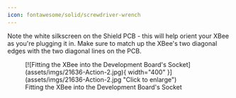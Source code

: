 ```yaml
---
icon: fontawesome/solid/screwdriver-wrench
---
```


Note the white silkscreen on the Shield PCB - this will help orient your XBee as you're plugging it in. Make sure to match up the XBee's two diagonal edges with the two diagonal lines on the PCB.


<figure markdown>
[![Fitting the XBee into the Development Board's Socket](assets/imgs/21636-Action-2.jpg){ width="400" }](assets/imgs/21636-Action-2.jpg "Click to enlarge")
<figcaption markdown>Fitting the XBee into the Development Board's Socket</figcaption>
</figure>
